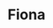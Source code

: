 ---
home: true
title: Fiona
icon: home
heroImage: /logo.png
bgImage: /seacover.JPG
bgImageDark: /seacover.JPG
heroFullScreen: true
bgImageStyle:
    background-attachment: fixed
heroText: Fiona's life
tagline: English｜Code｜Travel｜Photograph
actions:
    - text: memoirs
      link: /memoirs.html
      type: primary

    - text: plans
      link: /

highlights:
    - header: Everday's Traveling
      image: #
      bgImage: /seacover.JPG
      bgImageDark: /seacover.JPG
      heroFullScreen: true
      highlights: 
          - title: Meet Future
          - title: The Future Is Ongoing

    - header: Enjoy Life Never Miss Out
      description: I'd love to have my fav things growing little by little
      image: #
      bgImage: /seacover.JPG
      bgImageDark: /seacover.JPG
      bgImageStyle:
          background-repeat: repeat
          background-size: initial
      features:
          - title: Xi'An
            icon: haixian
            details: sightseeings｜foods｜trends
            link: #

          - title: Xia Men
            icon: haitan
            details: plants｜architecture｜seafood
            link: #
          
          - title: San Ya
            icon: haibin
            details: surfing｜paddke board｜desserts
            link: #

    - header: Record The Moments
      description: Beauty Remains
      image: #
      bgImage: /seacover.JPG
      bgImageDark: /seacover.JPG
      highlights:
          - title: Landscape
            icon:
            details: greens｜colors｜black n white
            link: #

          - title: Streets Photography
            icon:
            details: cars｜street shops｜crouds
            link: #
          
          - title: Static Buildings
            icon:
            details: life scenes｜outstanding architecture
            link: #
          
          - title: People
            icon:
            details: point n shoot｜passengers｜beauties
            link: #

---